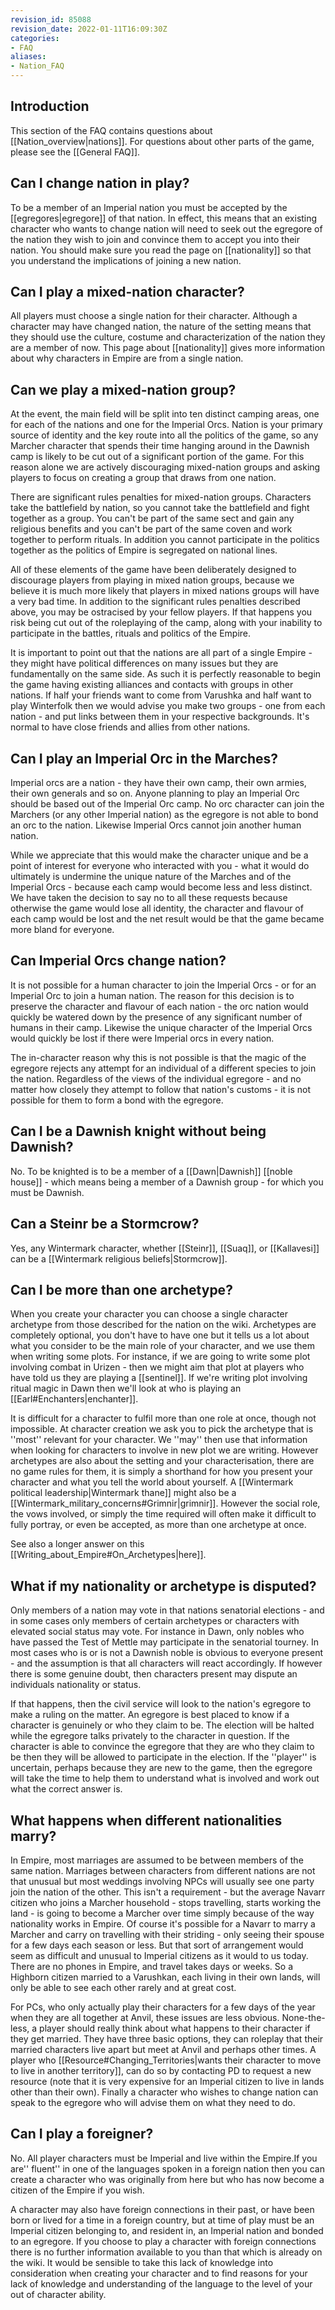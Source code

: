```yaml
---
revision_id: 85088
revision_date: 2022-01-11T16:09:30Z
categories:
- FAQ
aliases:
- Nation_FAQ
---
```


## Introduction


This section of the FAQ contains questions about [[Nation_overview|nations]]. For questions about other parts of the game, please see the [[General FAQ]].

## Can I change nation in play?
To be a member of an Imperial nation you must be accepted by the [[egregores|egregore]] of that nation. In effect, this means that an existing character who wants to change nation will need to seek out the egregore of the nation they wish to join and convince them to accept you into their nation. You should make sure you read the page on [[nationality]] so that you understand the implications of joining a new nation.

## Can I play a mixed-nation character?
All players must choose a single nation for their character. Although a character may have changed nation, the nature of the setting means that they should use the culture, costume and characterization of the nation they are a member of now. This page about [[nationality]] gives more information about why characters in Empire are from a single nation.

## Can we play a mixed-nation group?
At the event, the main field will be split into ten distinct camping areas, one for each of the nations and one for the Imperial Orcs. Nation is your primary source of identity and the key route into all the politics of the game, so any Marcher character that spends their time hanging around in the Dawnish camp is likely to be cut out of a significant portion of the game. For this reason alone we are actively discouraging mixed-nation groups and asking players to focus on creating a group that draws from one nation.

There are significant rules penalties for mixed-nation groups. Characters take the battlefield by nation, so you cannot take the battlefield and fight together as a group. You can't be part of the same sect and gain any religious benefits and you can't be part of the same coven and work together to perform rituals. In addition you cannot participate in the politics together as the politics of Empire is segregated on national lines.

All of these elements of the game have been deliberately designed to discourage players from playing in mixed nation groups, because we believe it is much more likely that players in mixed nations groups will have a very bad time. In addition to the significant rules penalties described above, you may be ostracised by your fellow players. If that happens you risk being cut out of the roleplaying of the camp, along with your inability to participate in the battles, rituals and politics of the Empire.

It is important to point out that the nations are all part of a single Empire - they might have political differences on many issues but they are fundamentally on the same side. As such it is perfectly reasonable to begin the game having existing alliances and contacts with groups in other nations. If half your friends want to come from Varushka and half want to play Winterfolk then we would advise you make two groups - one from each nation - and put links between them in your respective backgrounds. It's normal to have close friends and allies from other nations.

## Can I play an Imperial Orc in the Marches?
Imperial orcs are a nation - they have their own camp, their own armies, their own generals and so on. Anyone planning to play an Imperial Orc should be based out of the Imperial Orc camp. No orc character can join the Marchers (or any other Imperial nation) as the egregore is not able to bond an orc to the nation. Likewise Imperial Orcs cannot join another human nation.

While we appreciate that this would make the character unique and be a point of interest for everyone who interacted with you - what it would do ultimately is undermine the unique nature of the Marches and of the Imperial Orcs - because each camp would become less and less distinct. We have taken the decision to say no to all these requests because otherwise the game would lose all identity, the character and flavour of each camp would be lost and the net result would be that the game became more bland for everyone.

## Can Imperial Orcs change nation?
It is not possible for a human character to join the Imperial Orcs - or for an Imperial Orc to join a human nation. The reason for this decision is to preserve the character and flavour of each nation - the orc nation would quickly be watered down by the presence of any significant number of humans in their camp. Likewise the unique character of the Imperial Orcs would quickly be lost if there were Imperial orcs in every nation.

The in-character reason why this is not possible is that the magic of the egregore rejects any attempt for an individual of a different species to join the nation. Regardless of the views of the individual egregore - and no matter how closely they attempt to follow that nation's customs - it is not possible for them to form a bond with the egregore.

## Can I be a Dawnish knight without being Dawnish?
No. To be knighted is to be a member of a [[Dawn|Dawnish]] [[noble house]] - which means being a member of a Dawnish group - for which you must be Dawnish.
## Can a Steinr be a Stormcrow?
Yes, any Wintermark character, whether [[Steinr]], [[Suaq]], or [[Kallavesi]] can be a [[Wintermark religious beliefs|Stormcrow]].

## Can I be more than one archetype?
When you create your character you can choose a single character archetype from those described for the nation on the wiki. Archetypes are completely optional, you don't have to have one but it tells us a lot about what you consider to be the main role of your character, and we use them when writing some plots. For instance, if we are going to write some plot involving combat in Urizen - then we might aim that plot at players who have told us they are playing a [[sentinel]]. If we're writing plot involving ritual magic in Dawn then we'll look at who is playing an [[Earl#Enchanters|enchanter]].

It is difficult for a character to fulfil more than one role at once, though not impossible. At character creation we ask you to pick the archetype that is ''most'' relevant for your character. We ''may'' then use that information when looking for characters to involve in new plot we are writing. However archetypes are also about the setting and your characterisation, there are no game rules for them, it is simply a shorthand for how you present your character and what you tell the world about yourself. A [[Wintermark political leadership|Wintermark thane]] might also be a [[Wintermark_military_concerns#Grimnir|grimnir]]. However the social role, the vows involved, or simply the time required will often make it difficult to fully portray, or even be accepted, as more than one archetype at once.

See also a longer answer on this [[Writing_about_Empire#On_Archetypes|here]].

## What if my nationality or archetype is disputed?
Only members of a nation may vote in that nations senatorial elections - and in some cases only members of certain archetypes or characters with elevated social status may vote. For instance in Dawn, only nobles who have passed the Test of Mettle may participate in the senatorial tourney. In most cases who is or is not a Dawnish noble is obvious to everyone present - and the assumption is that all characters will react accordingly. If however there is some genuine doubt, then characters present may dispute an individuals nationality or status.

If that happens, then the civil service will look to the nation's egregore to make a ruling on the matter. An egregore is best placed to know if a character is genuinely or who they claim to be. The election will be halted while the egregore talks privately to the character in question. If the character is able to convince the egregore that they are who they claim to be then they will be allowed to participate in the election. If the ''player'' is uncertain, perhaps because they are new to the game, then the egregore will take the time to help them to understand what is involved and work out what the correct answer is.

## What happens when different nationalities marry?
In Empire, most marriages are assumed to be between members of the same nation. Marriages between characters from different nations are not that unusual but most weddings involving NPCs will usually see one party join the nation of the other. This isn't a requirement - but the average Navarr citizen who joins a Marcher household - stops travelling, starts working the land - is going to become a Marcher over time simply because of the way nationality works in Empire. Of course it's possible for a Navarr to marry a Marcher and carry on travelling with their striding - only seeing their spouse for a few days each season or less. But that sort of arrangement would seem as difficult and unusual to Imperial citizens as it would to us today. There are no phones in Empire, and travel takes days or weeks. So a Highborn citizen married to a Varushkan, each living in their own lands, will only be able to see each other rarely and at great cost.

For PCs, who only actually play their characters for a few days of the year when they are all together at Anvil, these issues are less obvious. None-the-less, a player should really think about what happens to their character if they get married. They have three basic options, they can roleplay that their married characters live apart but meet at Anvil and perhaps other times. A player who [[Resource#Changing_Territories|wants their character to move to live in another territory]], can do so by contacting PD to request a new resource (note that it is very expensive for an Imperial citizen to live in lands other than their own). Finally a character who wishes to change nation can speak to the egregore who will advise them on what they need to do.

## Can I play a foreigner?
No. All player characters must be Imperial and live within the Empire.If you are'' fluent'' in one of the languages spoken in a foreign nation then you can create a character who was originally from here but who has now become a citizen of the Empire if you wish.  

A character may also have foreign connections in their past, or have been born or lived for a time in a foreign country, but at time of play must be an Imperial citizen belonging to, and resident in, an Imperial nation and bonded to an egregore. If you choose to play a character with foreign connections there is no further information available to you than that which is already on the wiki. It would be sensible to take this lack of knowledge into consideration when creating your character and to find reasons for your lack of knowledge and understanding of the language to the level of your out of character ability.
